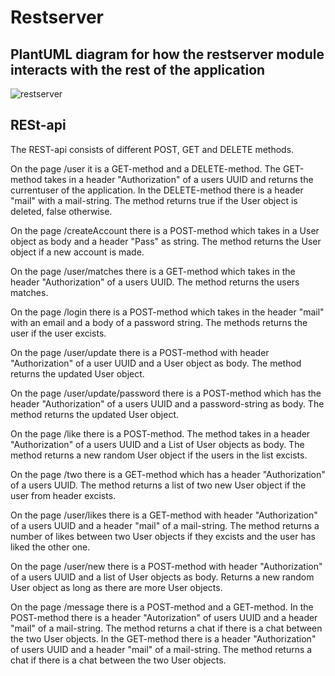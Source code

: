 # Restserver

## PlantUML diagram for how the restserver module interacts with the rest of the application

![restserver](/uploads/d032c8773b7bd7bcd3418d50935bcd80/restserver.png)


## RESt-api

The REST-api consists of different POST, GET and DELETE methods.

On the page /user it is a GET-method and a DELETE-method. The GET-method takes in a header "Authorization" of a users UUID and returns the currentuser of the application. In the DELETE-method there is a header "mail" with a mail-string. The method returns true if the User object is deleted, false otherwise.

On the page /createAccount there is a POST-method which takes in a User object as body and a header "Pass" as string. The method returns the User object if a new account is made.

On the page /user/matches there is a GET-method which takes in the header "Authorization" of a users UUID. The method returns the users matches.

On the page /login there is a POST-method which takes in the header "mail" with an email and a body of a password string. The methods returns the user if the user excists.

On the page /user/update there is a POST-method with header "Authorization" of a user UUID and a User object as body. The method returns the updated User object.

On the page /user/update/password there is a POST-method which has the header "Authorization" of a users UUID and a password-string as body. The method returns the updated User object.

On the page /like there is a POST-method. The method takes in a header "Authorization" of a users UUID and a List of User objects as body. The method returns a new random User object if the users in the list excists.

On the page /two there is a GET-method which has a header "Authorization" of a users UUID. The method returns a list of two new User object if the user from header excists.

On the page /user/likes there is a GET-method with header "Authorization" of a users UUID and a header "mail" of a mail-string. The method returns a number of likes between two User objects if they excists and the user has liked the other one.

On the page /user/new there is a POST-method with header "Authorization" of a users UUID and a list of User objects as body. Returns a new random User object as long as there are more User objects.

On the page /message there is a POST-method and a GET-method. In the POST-method there is a header "Autorization" of users UUID and a header "mail" of a mail-string. The method returns a chat if there is a chat between the two User objects. In the GET-method there is a header "Authorization" of users UUID and a header "mail" of a mail-string. The method returns a chat if there is a chat between the two User objects.





